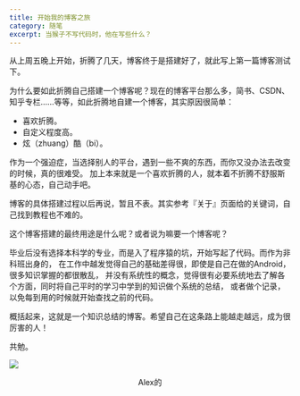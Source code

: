 ```yaml
---
title: 开始我的博客之旅
category: 随笔
excerpt: 当猴子不写代码时，他在写些什么？
---
```


从上周五晚上开始，折腾了几天，博客终于是搭建好了，就此写上第一篇博客测试下。

为什么要如此折腾自己搭建一个博客呢？现在的博客平台那么多，简书、CSDN、知乎专栏……等等，如此折腾地自建一个博客，其实原因很简单：

- 喜欢折腾。
- 自定义程度高。
- 炫（zhuang）酷（bi）。

作为一个强迫症，当选择别人的平台，遇到一些不爽的东西，而你又没办法去改变的时候，真的很难受。
加上本来就是一个喜欢折腾的人，就本着不折腾不舒服斯基的心态，自己动手吧。

博客的具体搭建过程以后再说，暂且不表。其实参考『关于』页面给的关键词，自己找到教程也不难的。

这个博客搭建的最终用途是什么呢？或者说为嘛要一个博客呢？

毕业后没有选择本科学的专业，而是入了程序猿的坑，开始写起了代码。而作为非科班出身的，
在工作中越发觉得自己的基础差得很，即使是自己在做的Android，很多知识掌握的都很散乱，
并没有系统性的概念，觉得很有必要系统地去了解各个方面，同时将自己平时的学习中学到的知识做个系统的总结，
或者做个记录，以免每到用的时候就开始查找之前的代码。

概括起来，这就是一个知识总结的博客。希望自己在这条路上能越走越远，成为很厉害的人！

共勉。

![](https://lc-qygvx1cc.cn-n1.lcfile.com/e39ca7d59a2441a4.jpg)
<center>Alex的</center>